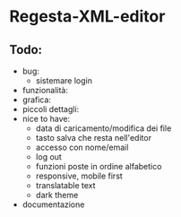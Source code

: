 # Regesta-XML-editor

## Todo:

- bug:
  - sistemare login
- funzionalità:
- grafica:
- piccoli dettagli:
- nice to have:
  - data di caricamento/modifica dei file
  - tasto salva che resta nell'editor
  - accesso con nome/email
  - log out
  - funzioni poste in ordine alfabetico
  - responsive, mobile first
  - translatable text
  - dark theme
- documentazione
